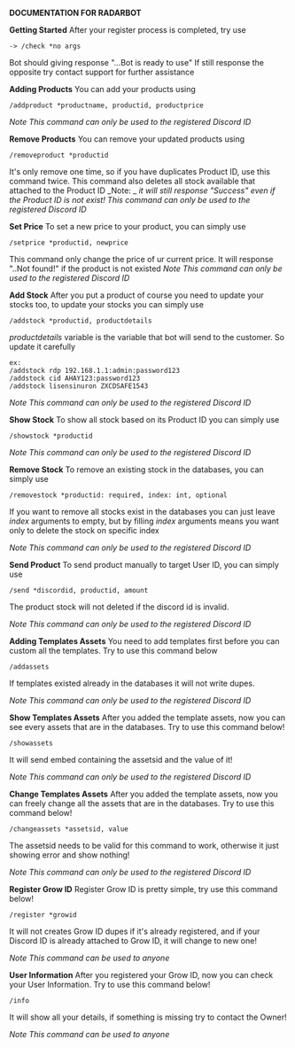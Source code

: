 **__DOCUMENTATION FOR RADARBOT__**

__Getting Started__
After your register process is completed, try use
```
-> /check *no args
```
Bot should giving response "...Bot is ready to use"
If still response the opposite try contact support for further assistance

__Adding Products__
You can add your products using
```
/addproduct *productname, productid, productprice
```
_Note_
_This command can only be used to the registered Discord ID_

__Remove Products__
You can remove your updated products using
```
/removeproduct *productid
```
It's only remove one time, so if you have duplicates Product ID, use this command twice.
This command also deletes all stock available that attached to the Product ID
_Note: _
_it will still response "Success" even if the Product ID is not exist!_
_This command can only be used to the registered Discord ID_

__Set Price__
To set a new price to your product, you can simply use
```
/setprice *productid, newprice
```
This command only change the price of ur current price.
It will response "..Not found!" if the product is not existed
_Note_
_This command can only be used to the registered Discord ID_

__Add Stock__
After you put a product of course you need to update your stocks too, to update your stocks you can simply use
```
/addstock *productid, productdetails
```
_productdetails_ variable is the variable that bot will send to the customer. So update it carefully
```
ex:
/addstock rdp 192.168.1.1:admin:password123
/addstock cid AHAY123:password123
/addstock lisensinuron ZXCDSAFE1543
```
_Note_
_This command can only be used to the registered Discord ID_

__Show Stock__
To show all stock based on its Product ID you can simply use
```
/showstock *productid
```
_Note_
_This command can only be used to the registered Discord ID_

__Remove Stock__
To remove an existing stock in the databases, you can simply use
```
/removestock *productid: required, index: int, optional
```
If you want to remove all stocks exist in the databases you can just leave _index_ arguments to empty, but by filling _index_ arguments means you want only to delete the stock on specific index

_Note_
_This command can only be used to the registered Discord ID_

__Send Product__
To send product manually to target User ID, you can simply use
```
/send *discordid, productid, amount
```
The product stock will not deleted if the discord id is invalid.

_Note_
_This command can only be used to the registered Discord ID_

__Adding Templates Assets__
You need to add templates first before you can custom all the templates.
Try to use this command below
```
/addassets
```
If templates existed already in the databases it will not write dupes.

_Note_
_This command can only be used to the registered Discord ID_

__Show Templates Assets__
After you added the template assets, now you can see every assets that are in the databases. Try to use this command below!
```
/showassets
```
It will send embed containing the assetsid and the value of it!

_Note_
_This command can only be used to the registered Discord ID_

__Change Templates Assets__
After you added the template assets, now you can freely change all the assets that are in the databases. Try to use this command below!
```
/changeassets *assetsid, value
```
The assetsid needs to be valid for this command to work, otherwise it just showing error and show nothing!

_Note_
_This command can only be used to the registered Discord ID_

__Register Grow ID__
Register Grow ID is pretty simple, try use this command below!
```
/register *growid
```
It will not creates Grow ID dupes if it's already registered, and if your Discord ID is already attached to Grow ID, it will change to new one!

_Note_
_This command can be used to anyone_

__User Information__
After you registered your Grow ID, now you can check your User Information.
Try to use this command below!
```
/info
```
It will show all your details, if something is missing try to contact the Owner!

_Note_
_This command can be used to anyone_